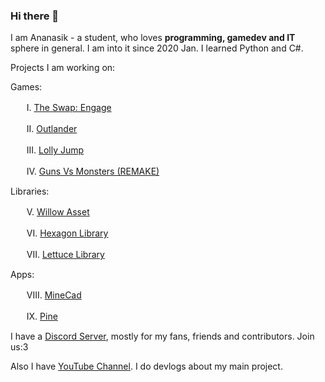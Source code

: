 ### Hi there 👋

I am Ananasik - a student, who loves <b>programming, gamedev and IT</b> sphere in general. I am into it since 2020 Jan. I learned Python and C#. 

Projects I am working on:

Games:

ᅠᅠI.    <a href="https://github.com/AnanasikDev/The_Swap_Engage_Public">The Swap: Engage</a>

ᅠᅠII.   <a href="https://github.com/AnanasikDev/Outlander">Outlander</a>

ᅠᅠIII.  <a href="https://github.com/AnanasikDev/LollyJump">Lolly Jump</a>
 
ᅠᅠIV.   <a href="https://github.com/AnanasikDev/Strategy">Guns Vs Monsters (REMAKE)</a>
 
Libraries:
 
ᅠᅠV.    <a href="https://github.com/AnanasikDev/Willow">Willow Asset</a>

ᅠᅠVI.   <a href="https://github.com/AnanasikDev/Hexagon">Hexagon Library</a>

ᅠᅠVII.  <a href="https://github.com/AnanasikDev/Lettuce">Lettuce Library</a>

Apps:

ᅠᅠVIII. <a href="https://github.com/AnanasikDev/MineCad">MineCad</a>

ᅠᅠIX.   <a href="https://github.com/AnanasikDev/Pine">Pine</a>


I have a <a href="https://discord.gg/HRB6KG8Xby">Discord Server</a>, mostly for my fans, friends and contributors. Join us:3

Also I have <a href="https://www.youtube.com/channel/UCeZG4B_HLpamjCuPPUj3gzA">YouTube Channel</a>. I do devlogs about my main project.
